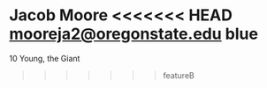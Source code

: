 Jacob Moore
<<<<<<< HEAD
mooreja2@oregonstate.edu
blue
=======
10
Young, the Giant
>>>>>>> featureB

